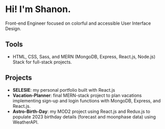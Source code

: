 # Hi! I'm Shanon.

Front-end Engineer focused on colorful and accessible User Interface Design.

## Tools
- HTML, CSS, Sass, and MERN (MongoDB, Express, React.js, Node.js) Stack for full-stack projects.

## Projects
- **SELESIE**: my personal portfolio built with React.js
- **Vacation-Planner**: final MERN-stack project to plan vacations implementing sign-up and login functions with MongoDB, Express, and React.js.
- **Astro-Birth-Day**: my MOD2 project using React.js and Redux.js to populate 2023 birthday details (forecast and moonphase data) using WeatherAPI.
